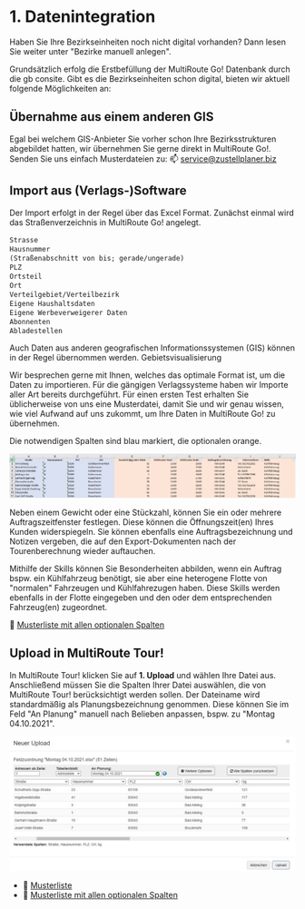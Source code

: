 # **1. Datenintegration**

Haben Sie Ihre Bezirkseinheiten noch nicht digital vorhanden? Dann lesen Sie weiter unter "Bezirke manuell anlegen".

Grundsätzlich erfolg die Erstbefüllung der MultiRoute Go! Datenbank durch die gb consite. Gibt es die Bezirkseinheiten schon digital, bieten wir aktuell folgende Möglichkeiten an:

## Übernahme aus einem anderen GIS

Egal bei welchem GIS-Anbieter Sie vorher schon Ihre Bezirksstrukturen abgebildet hatten, wir übernehmen Sie gerne direkt in MultiRoute Go!. Senden Sie uns einfach Musterdateien zu: 📫 service@zustellplaner.biz


## Import aus (Verlags-)Software

Der Import erfolgt in der Regel über das Excel Format. Zunächst einmal wird das Straßenverzeichnis in MultiRoute Go! angelegt. 

    Strasse
    Hausnummer
    (Straßenabschnitt von bis; gerade/ungerade)
    PLZ
    Ortsteil
    Ort
    Verteilgebiet/Verteilbezirk
    Eigene Haushaltsdaten
    Eigene Werbeverweigerer Daten
    Abonnenten
    Abladestellen

Auch Daten aus anderen geografischen Informationssystemen (GIS) können in der Regel übernommen werden. Gebietsvisualisierung

Wir besprechen gerne mit Ihnen, welches das optimale Format ist, um die Daten zu importieren. Für die gängigen Verlagssysteme haben wir Importe aller Art bereits durchgeführt. Für einen ersten Test erhalten Sie üblicherweise von uns eine Musterdatei, damit Sie und wir genau wissen, wie viel Aufwand auf uns zukommt, um Ihre Daten in MultiRoute Go! zu übernehmen.

Die notwendigen Spalten sind blau markiert, die optionalen orange. 

![!](assets/upload_erweitert.jpg)

Neben einem Gewicht oder eine Stückzahl, können Sie ein oder mehrere Auftragszeitfenster festlegen. Diese können die Öffnungszeit(en) Ihres Kunden widerspiegeln. Sie können ebenfalls eine Auftragsbezeichnung und Notizen vergeben, die auf den Export-Dokumenten nach der Tourenberechnung wieder auftauchen. 

Mithilfe der Skills können Sie Besonderheiten abbilden, wenn ein Auftrag bspw. ein Kühlfahrzeug benötigt, sie aber eine heterogene Flotte von "normalen" Fahrzeugen und Kühlfahrezugen haben. Diese Skills werden ebenfalls in der Flotte eingegeben und den oder dem entsprechenden Fahrzeug(en) zugeordnet. 

💾 [Musterliste mit allen optionalen Spalten](assets/downloads/Muster-Upload-erweitert.xlsx)

## Upload in MultiRoute Tour!

In MultiRoute Tour! klicken Sie auf **1. Upload** und wählen Ihre Datei aus. Anschließend müssen Sie die Spalten Ihrer Datei auswählen, die von MultiRoute Tour! berücksichtigt werden sollen. 
Der Dateiname wird standardmäßig als Planungsbezeichnung genommen. Diese können Sie im Feld "An Planung" manuell nach Belieben anpassen, bspw. zu "Montag 04.10.2021".

![!](assets/upload_zuordnung_v1.jpg)



- 💾 [Musterliste](assets/downloads/Muster-Upload.xlsx)
- 💾 [Musterliste mit allen optionalen Spalten](assets/downloads/Muster-Upload-erweitert.xlsx)

